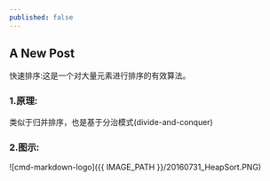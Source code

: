```yaml
---
published: false
---
```

## A New Post

快速排序:这是一个对大量元素进行排序的有效算法。

<!--more-->
### 1.原理:
类似于归并排序，也是基于分治模式(divide-and-conquer)

### 2.图示:
![cmd-markdown-logo]({{ IMAGE_PATH }}/20160731_HeapSort.PNG)
